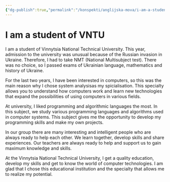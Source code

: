```yaml
---
{"dg-publish":true,"permalink":"/konspekti/anglijska-mova/i-am-a-student-of-vntu/"}
---
```



# I am a student of VNTU
I am a student of Vinnytsia National Technical University.  This year, admission to the university was unusual because of the Russian invasion   in Ukraine. Therefore, I had to take NMT (National Multisubject test). There was no choice, so I passed exams of Ukrainian language, mathematics and history of Ukraine.

 For the last two years, I have been interested in computers, so this was the main reason why I chose system analysisas my spicialisation. This specialty allows you to understand how computers work and learn new technologies that expand the possibilities of using computers in various fields.

 At university, I liked programming and algorithmic languages ​​the most.  In this subject, we study various programming languages ​​and algorithms used in computer systems.  This subject gives me the opportunity to develop my programming skills and make my own projects.

 In our group there are many interesting and intelligent people who are always ready to help each other.  We learn together, develop skills and share experiences.  Our teachers are always ready to help and support us to gain maximum knowledge and skills.

 At the Vinnytsia National Technical University, I get a quality education, develop my skills and get to know the world of computer technologies.  I am glad that I chose this educational institution and the specialty that allows me to realize my potential.